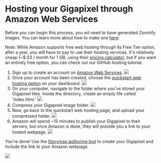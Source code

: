 # Hosting your Gigapixel through Amazon Web Services

Before you can begin this process, you wil need to have generated Zoomify images. You can learn more about how to make one [here](https://storymap.knightlab.com/gigapixel/).

Note: While Amazon supports free web hosting through its Free Tier option, after a year, you will have to pay to use their hosting services. It's relatively cheap (~$.03 / month for 1 GB, using their [pricing calculator](https://calculator.s3.amazonaws.com/index.html), but if you want an entirely free option, you can check out our GitHub hosting tutorial.

1. Sign up to create an account on [Amazon Web Services](https://aws.amazon.com/).
![](1.png)
2. Once your account has been created, choose the [quickstart web hosting option](https://console.aws.amazon.com/quickstart-website/new) on your dashboard.
![](2.png)
3. On your computer, navigate to the folder where you've stored your Gigapixel tiles. Inside the directory, create an empty file called 'index.html.'
![](3.png)
4. Compress your Gigapixel image folder.
![](4.png)
5. Now, go back to the quickstart web hosting page, and upload your compressed folder.
![](5.png)
6. Amazon will spend ~15 minutes to publish your Gigapixel to their servers, but once Amazon is done, they will provide you a link to your hosted webpage.
![](6.png)

You're done! Use the [Storymap authoring tool](https://storymap.knightlab.com/select/) to create your Gigapixel and include the link to your Amazon webpage.

![](7.png)
